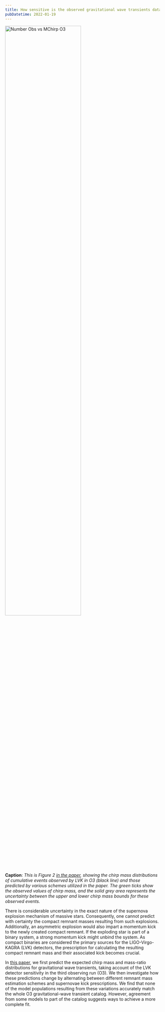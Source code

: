 ```yaml
---
title: How sensitive is the observed gravitational wave transients data on the adopted compact remnant mass and supernovae kick calculation prescriptions?
pubDatetime: 2022-01-19
---
```


<img src="/assets/number-obs-vs-mchirp-o3.jpg" alt="Number Obs vs MChirp O3" class="rounded-xl" width="70%" />

**Caption**: _This is Figure 2 [in the paper](https://doi.org/10.1093/mnras/stac120), showing the chirp mass distributions of cumulative events observed by LVK in O3 (black line) and those predicted by various schemes utilized in the paper. The green ticks show the observed values of chirp mass, and the solid grey area represents the uncertainty between the upper and lower chirp mass bounds for these observed events._

There is considerable uncertainty in the exact nature of the supernova explosion mechanism of massive stars. Consequently, one cannot predict with certainty the compact remnant masses resulting from such explosions. Additionally, an asymmetric explosion would also impart a momentum kick to the newly created compact remnant. If the exploding star is part of a binary system, a strong momentum kick might unbind the system. As compact binaries are considered the primary sources for the LIGO-Virgo-KAGRA (LVK) detectors, the prescription for calculating the resulting compact remnant mass and their associated kick becomes crucial.

In [this paper](https://doi.org/10.1093/mnras/stac120), we first predict the expected chirp mass and mass-ratio distributions for gravitational wave transients, taking account of the LVK detector sensitivity in the third observing run (O3). We then investigate how these predictions change by alternating between different remnant mass estimation schemes and supernovae kick prescriptions. We find that none of the model populations resulting from these variations accurately match the whole O3 gravitational-wave transient catalog. However, agreement from some models to part of the catalog suggests ways to achieve a more complete fit.
